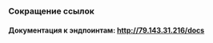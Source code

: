 <h3> Сокращение ссылок </h3>

<h4> Документация к эндпоинтам: <a href="http://79.143.31.216/docs"> http://79.143.31.216/docs </a> </h4>